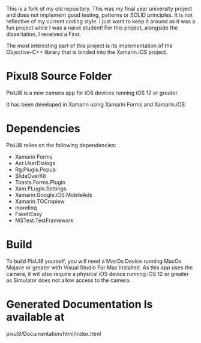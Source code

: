 This is a fork of my old repository. This was my final year university project and does not implement good testing, patterns or SOLID principles. It is not reflective of my current coding style. I just want to keep it around as it was a fun project while I was a naive student! For this project, alongside the dissertation, I received a First.

The most interesting part of this project is its implementation of the Objective-C++ library that is binded into the Xamarin.iOS project.

# Pixul8 Source Folder

PixUl8 is a new camera app for iOS devices running iOS 12 or greater.

It has been developed in Xamarin using Xamarin Forms and Xamarin.iOS

# Dependencies

PixUl8 relies on the following dependencies:
- Xamarin Forms
- Acr.UserDialogs
- Rg.Plugis.Popup
- SlideOverKit
- Toasts.Forms.Plugin
- Xam.PLugin.Settings
- Xamarin.Google.iOS.MobileAds
- Xamarin.TOCropiew
- morelinq
- FakeItEasy
- MSTest.TestFramework

# Build

To build PixUl8 yourself, you will need a MacOs Device running MacOs Mojave or greater with Visual Studio For Mac installed. 
As this app uses the camera, it will also require a physical iOS device running iOS 12 or greater as Simulator does not allow access to the camera.

# Generated Documentation Is available at

pixul8/Documentation/html/index.html

